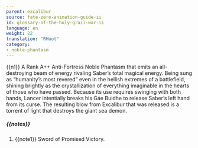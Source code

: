 ```yaml
---
parent: excalibur
source: fate-zero-animation-guide-ii
id: glossary-of-the-holy-grail-war-ii
language: en
weight: 22
translation: "RHuot"
category:
- noble-phantasm
---
```


{{n1}}
A Rank A++ Anti-Fortress Noble Phantasm that emits an all-destroying beam of energy rivaling Saber’s total magical energy. Being sung as “humanity’s most revered” even in the hellish extremes of a battlefield, shining brightly as the crystallization of everything imaginable in the hearts of those who have passed. Because its use requires swinging with both hands, Lancer intentially breaks his Gáe Buidhe to release Saber’s left hand from its curse. The resulting blow from Excalibur that was released is a torrent of light that destroys the giant sea demon.

##### {{notes}}

1. {{note1}} Sword of Promised Victory.
